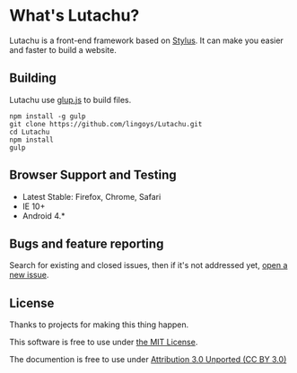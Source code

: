 What's Lutachu?
===
Lutachu is a front-end framework based on [Stylus](https://github.com/stylus/stylus). It can make you easier and faster to build a website.

## Building
Lutachu use [glup.js](http://gulpjs.com) to build files.

```
npm install -g gulp
git clone https://github.com/lingoys/Lutachu.git
cd Lutachu
npm install
gulp
```

## Browser Support and Testing
* Latest Stable: Firefox, Chrome, Safari
* IE 10+
* Android 4.*

## Bugs and feature reporting
Search for existing and closed issues, then if it's not addressed yet, [open a new issue](https://github.com/lingoys/lutachu/issues/new).

## License
Thanks to projects for making this thing happen.

This software is free to use under [the MIT License](https://github.com/lingoys/lutachu/blob/master/LICENSE).

The documention is free to use under [Attribution 3.0 Unported (CC BY 3.0)](http://creativecommons.org/licenses/by/3.0/) 